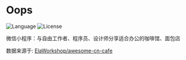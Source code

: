 # Oops

![Language](https://img.shields.io/badge/language-Node.js-brightgreen.svg?style=flat-square)
![License](https://img.shields.io/badge/license-MIT-blue.svg?style=flat-square)

微信小程序：与自由工作者、程序员、设计师分享适合办公的咖啡馆、面包店

数据来源于: [ElaWorkshop/awesome-cn-cafe](https://github.com/ElaWorkshop/awesome-cn-cafe)
